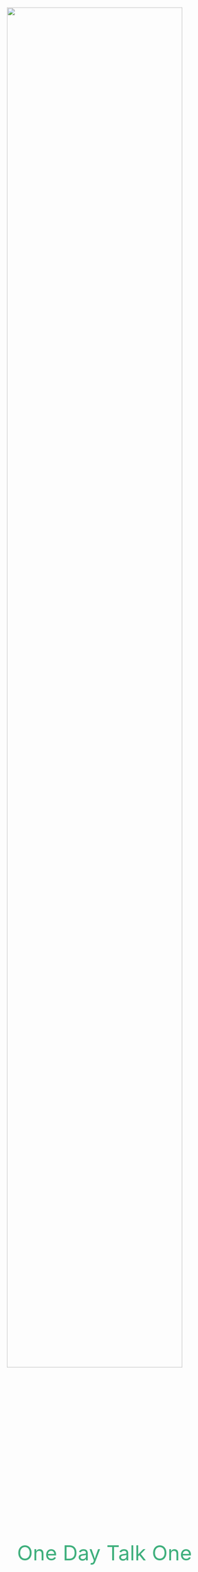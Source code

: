 <!-- ---
home: true
actionText: Get Started →
actionLink: /guide/
footer: MIT Licensed | Copyright © 2018-present Evan You
--- -->

<img src="https://timgsa.baidu.com/timg?image&quality=80&size=b9999_10000&sec=1589994129905&di=e386240d1854162c453830c93d66de40&imgtype=0&src=http%3A%2F%2Fimg.mp.itc.cn%2Fupload%2F20170621%2F081944718276440d8d3ae2789f12049e_th.jpg" width="90%" style="margin: 100px auto 50px;display: block;">

<center><font color=#3eaf7c size=18> One Day Talk One </font></center>


<div></div>
